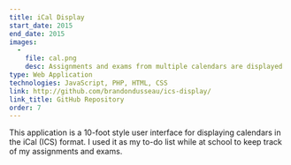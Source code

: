 ```yaml
---
title: iCal Display
start_date: 2015
end_date: 2015
images:
  -
    file: cal.png
    desc: Assignments and exams from multiple calendars are displayed
type: Web Application
technologies: JavaScript, PHP, HTML, CSS
link: http://github.com/brandondusseau/ics-display/
link_title: GitHub Repository
order: 7
---
```

This application is a 10-foot style user interface for displaying calendars in the iCal (ICS) format. I used it as my to-do list while at school to keep track of my assignments and exams.
